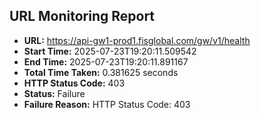 ## URL Monitoring Report

- **URL:** https://api-gw1-prod1.fisglobal.com/gw/v1/health
- **Start Time:** 2025-07-23T19:20:11.509542
- **End Time:** 2025-07-23T19:20:11.891167
- **Total Time Taken:** 0.381625 seconds
- **HTTP Status Code:** 403
- **Status:** Failure
- **Failure Reason:** HTTP Status Code: 403
